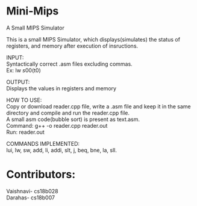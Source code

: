 # Mini-Mips
A Small MIPS Simulator

This is a small MIPS Simulator, which displays(simulates) the status of registers, and memory after execution of insructions.

INPUT:<br/>
  Syntactically correct .asm files excluding commas.<br/>
  Ex: lw $s0 0($t0)
  
OUTPUT:<br/>
  Displays the values in registers and memory
  
HOW TO USE:<br/>
  Copy or download reader.cpp file, write a .asm file and keep it in the same directory and compile and run the reader.cpp file.<br/>
  A small asm code(bubble sort) is present as text.asm.<br/>
  Command: g++ -o reader.cpp reader.out<br/>
  Run: reader.out
  
COMMANDS IMPLEMENTED:<br/>
  lui, lw, sw, add, li, addi, slt, j, beq, bne, la, sll.<br/>
  
# Contributors:
Vaishnavi- cs18b028<br/>
Darahas- cs18b007<br/>
  
